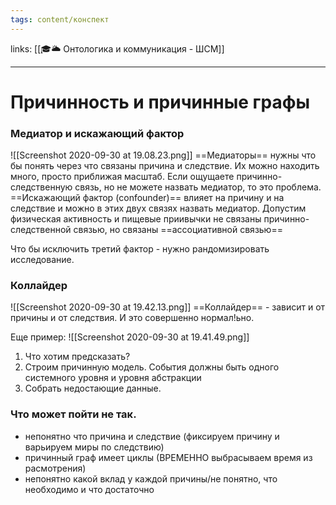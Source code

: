 ```yaml
---
tags: content/конспект
---
```

links: [[🎓🌥️ Онтологика и коммуникация - ШСМ]]

---


# Причинность и причинные графы

### Медиатор и искажающий фактор
![[Screenshot 2020-09-30 at 19.08.23.png]]
==Медиаторы== нужны что бы понять через что связаны причина и следствие. Их можно находить много, просто приближая масштаб.
Если ощущаете причинно-следственную связь, но не можете назвать медиатор, то это проблема.
==Искажающий фактор (confounder)== влияет на причину и на следствие и можно в этих двух связях назвать медиатор.
Допустим физическая активность и пищевые приивычки не связаны причинно-следственной связью, но связаны ==ассоциативной связью==

Что бы исключить третий фактор - нужно рандомизировать исследование.

### Коллайдер
![[Screenshot 2020-09-30 at 19.42.13.png]]
==Коллайдеp== - зависит и от причины и от следствия.
И это совершенно нормал!ьно.

Еще пример:
![[Screenshot 2020-09-30 at 19.41.49.png]]

1. Что хотим предсказать?
2. Строим причинную модель. События должны быть одного системного уровня и уровня абстракции
3. Собрать недостающие данные.

### Что может пойти не так.
- непонятно что причина и следствие (фиксируем причину и варьируем миры по следствию)
- причинный граф имеет циклы (ВРЕМЕННО выбрасываем время из расмотрения)
- непонятно какой вклад у каждой причины/не понятно, что необходимо и что достаточно